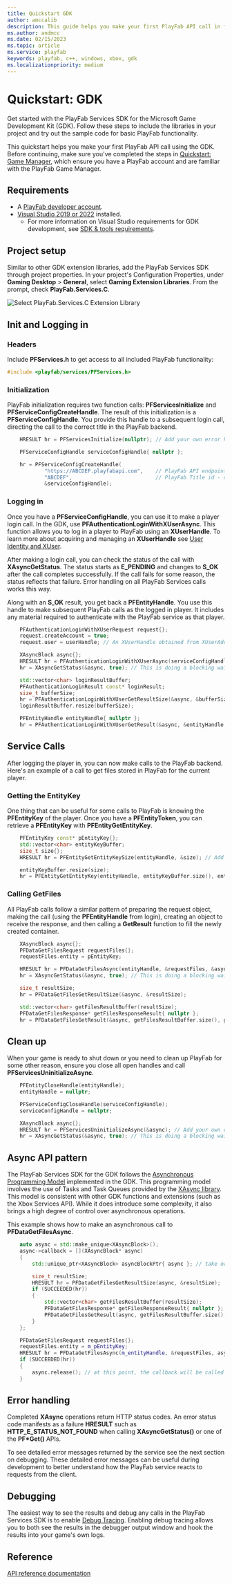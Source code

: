 ```yaml
---
title: Quickstart GDK
author: amccalib
description: This guide helps you make your first PlayFab API call in from the GDK.
ms.author: andmcc
ms.date: 02/15/2023
ms.topic: article
ms.service: playfab
keywords: playfab, c++, windows, xbox, gdk
ms.localizationpriority: medium
---
```


# Quickstart: GDK

Get started with the PlayFab Services SDK for the Microsoft Game Development Kit (GDK). Follow these steps to include the libraries in your project and try out the sample code for basic PlayFab functionality.

This quickstart helps you make your first PlayFab API call using the GDK. Before continuing, make sure you've completed the steps in [Quickstart: Game Manager](../../gamemanager/quickstart.md), which ensure you have a PlayFab account and are familiar with the PlayFab Game Manager.

## Requirements

- A [PlayFab developer account](https://developer.playfab.com).  
- [Visual Studio 2019 or 2022](https://visualstudio.microsoft.com/) installed.
  - For more information on Visual Studio requirements for GDK development, see [SDK & tools requirements](/gaming/gdk/_content/gc/getstarted/overviews/sdk-and-tools#install-visual-studio).

## Project setup

Similar to other GDK extension libraries, add the PlayFab Services SDK through project properties. In your project's Configuration Properties, under __Gaming Desktop__ > __General__, select __Gaming Extension Libraries__. From the prompt, check __PlayFab.Services.C__.

![Select PlayFab.Services.C Extension Library](./media/gdk1.png)

## Init and Logging in

### Headers

Include __PFServices.h__ to get access to all included PlayFab functionality:

```cpp
#include <playfab/services/PFServices.h>
```

### Initialization

PlayFab initialization requires two function calls: __PFServicesInitialize__ and __PFServiceConfigCreateHandle__. The result of this initialization is a __PFServiceConfigHandle__. You provide this handle to a subsequent login call, directing the call to the correct title in the PlayFab backend.

```cpp
    HRESULT hr = PFServicesInitialize(nullptr); // Add your own error handling when FAILED(hr) == true

    PFServiceConfigHandle serviceConfigHandle{ nullptr };

    hr = PFServiceConfigCreateHandle(
            "https://ABCDEF.playfabapi.com",    // PlayFab API endpoint - obtained in the Game Manager
            "ABCDEF",                           // PlayFab Title id - obtained in the Game Manager
            &serviceConfigHandle);
```

### Logging in

Once you have a __PFServiceConfigHandle__, you can use it to make a player login call. In the GDK, use __PFAuthenticationLoginWithXUserAsync__. This function allows you to log in a player to PlayFab using an __XUserHandle__. To learn more about acquiring and managing an __XUserHandle__ see [User Identity and XUser](/gaming/gdk/_content/gc/system/overviews/user/player-identity-xuser).

After making a login call, you can check the status of the call with __XAsyncGetStatus__. The status starts as __E_PENDING__ and changes to __S_OK__ after the call completes successfully. If the call fails for some reason, the status reflects that failure. Error handling on all PlayFab Services calls works this way.

Along with an __S_OK__ result, you get back a __PFEntityHandle__. You use this handle to make subsequent PlayFab calls as the logged in player. It includes any material required to authenticate with the PlayFab service as that player.

```cpp
    PFAuthenticationLoginWithXUserRequest request{};
    request.createAccount = true;
    request.user = userHandle; // An XUserHandle obtained from XUserAddAsync

    XAsyncBlock async{};
    HRESULT hr = PFAuthenticationLoginWithXUserAsync(serviceConfigHandle, &request, &async); // Add your own error handling when FAILED(hr) == true
    hr = XAsyncGetStatus(&async, true); // This is doing a blocking wait for completion, but you can use the XAsyncBlock to set a callback instead for async style usage

    std::vector<char> loginResultBuffer;
    PFAuthenticationLoginResult const* loginResult;
    size_t bufferSize;
    hr = PFAuthenticationLoginWithXUserGetResultSize(&async, &bufferSize);
    loginResultBuffer.resize(bufferSize);

    PFEntityHandle entityHandle{ nullptr };
    hr = PFAuthenticationLoginWithXUserGetResult(&async, &entityHandle, loginResultBuffer.size(), loginResultBuffer.data(), &loginResult, nullptr);
```

## Service Calls

After logging the player in, you can now make calls to the PlayFab backend. Here's an example of a call to get files stored in PlayFab for the current player.

### Getting the EntityKey

One thing that can be useful for some calls to PlayFab is knowing the __PFEntityKey__ of the player. Once you have a __PFEntityToken__, you can retrieve a __PFEntityKey__ with __PFEntityGetEntityKey__.

```cpp
    PFEntityKey const* pEntityKey{};
    std::vector<char> entityKeyBuffer;
    size_t size{};
    HRESULT hr = PFEntityGetEntityKeySize(entityHandle, &size); // Add your own error handling when FAILED(hr) == true

    entityKeyBuffer.resize(size);
    hr = PFEntityGetEntityKey(entityHandle, entityKeyBuffer.size(), entityKeyBuffer.data(), &pEntityKey, nullptr);
```

### Calling GetFiles

All PlayFab calls follow a similar pattern of preparing the request object, making the call (using the __PFEntityHandle__ from login), creating an object to receive the response, and then calling a __GetResult__ function to fill the newly created container. 

```cpp
    XAsyncBlock async{};
    PFDataGetFilesRequest requestFiles{};
    requestFiles.entity = pEntityKey;

    HRESULT hr = PFDataGetFilesAsync(entityHandle, &requestFiles, &async); // Add your own error handling when FAILED(hr) == true
    hr = XAsyncGetStatus(&async, true); // This is doing a blocking wait for completion, but you can use the XAsyncBlock to set a callback instead for async style usage

    size_t resultSize;
    hr = PFDataGetFilesGetResultSize(&async, &resultSize);

    std::vector<char> getFilesResultBuffer(resultSize);
    PFDataGetFilesResponse* getFilesResponseResult{ nullptr };
    hr = PFDataGetFilesGetResult(&async, getFilesResultBuffer.size(), getFilesResultBuffer.data(), &getFilesResponseResult, nullptr);
```

## Clean up

When your game is ready to shut down or you need to clean up PlayFab for some other reason, ensure you close all open handles and call __PFServicesUninitializeAsync__.

```cpp
    PFEntityCloseHandle(entityHandle);
    entityHandle = nullptr;

    PFServiceConfigCloseHandle(serviceConfigHandle);
    serviceConfigHandle = nullptr;

    XAsyncBlock async{};
    HRESULT hr = PFServicesUninitializeAsync(&async); // Add your own error handling when FAILED(hr) == true
    hr = XAsyncGetStatus(&async, true); // This is doing a blocking wait for completion, but you can use the XAsyncBlock to set a callback instead for async style usage
```

## Async API pattern

The PlayFab Services SDK for the GDK follows the [Asynchronous Programming Model](/gaming/gdk/_content/gc/system/overviews/async-programming-model) implemented in the GDK. This programming model involves the use of Tasks and Task Queues provided by the [XAsync library](/gaming/gdk/_content/gc/system/overviews/async-libraries/async-library-xasync). This model is consistent with other GDK functions and extensions (such as the Xbox Services API). While it does introduce some complexity, it also brings a high degree of control over asynchronous operations.

This example shows how to make an asynchronous call to __PFDataGetFilesAsync__.

```cpp
    auto async = std::make_unique<XAsyncBlock>();
    async->callback = [](XAsyncBlock* async)
    {
        std::unique_ptr<XAsyncBlock> asyncBlockPtr{ async }; // take ownership of XAsyncBlock

        size_t resultSize;
        HRESULT hr = PFDataGetFilesGetResultSize(async, &resultSize);
        if (SUCCEEDED(hr))
        {
            std::vector<char> getFilesResultBuffer(resultSize);
            PFDataGetFilesResponse* getFilesResponseResult{ nullptr };
            PFDataGetFilesGetResult(async, getFilesResultBuffer.size(), getFilesResultBuffer.data(), &getFilesResponseResult, nullptr);
        }
    };

    PFDataGetFilesRequest requestFiles{};
    requestFiles.entity = m_pEntityKey;
    HRESULT hr = PFDataGetFilesAsync(m_entityHandle, &requestFiles, async.get());
    if (SUCCEEDED(hr))
    {
        async.release(); // at this point, the callback will be called so release the unique ptr
    }

```

## Error handling

Completed **XAsync** operations return HTTP status codes. An error status code manifests as a failure **HRESULT** such as **HTTP_E_STATUS_NOT_FOUND** when calling **XAsyncGetStatus()** or one of the **PF*Get()** APIs.

To see detailed error messages returned by the service see the next section on debugging. These detailed error messages can be useful during development to better understand how the PlayFab service reacts to requests from the client.

## Debugging

The easiest way to see the results and debug any calls in the PlayFab Services SDK is to enable [Debug Tracing](./tracing.md). Enabling debug tracing allows you to both see the results in the debugger output window and hook the results into your game's own logs.

## Reference

[API reference documentation](../../api-references/c/pfauthentication/pfauthentication_members.md)
